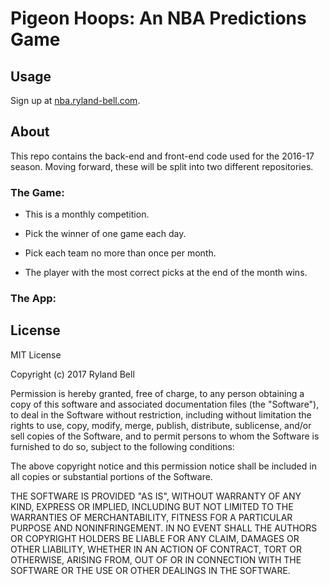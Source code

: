 # Pigeon Hoops: An NBA Predictions Game

## Usage
Sign up at [nba.ryland-bell.com](nba.ryland-bell.com).

## About
This repo contains the back-end and front-end code used for the 2016-17 season. Moving forward, these will be split into two different repositories.

### The Game:
* This is a monthly competition.

* Pick the winner of one game each day.

* Pick each team no more than once per month.

* The player with the most correct picks at the end of the month wins.

### The App:


## License

MIT License

Copyright (c) 2017 Ryland Bell

Permission is hereby granted, free of charge, to any person obtaining a copy
of this software and associated documentation files (the "Software"), to deal
in the Software without restriction, including without limitation the rights
to use, copy, modify, merge, publish, distribute, sublicense, and/or sell
copies of the Software, and to permit persons to whom the Software is
furnished to do so, subject to the following conditions:

The above copyright notice and this permission notice shall be included in all
copies or substantial portions of the Software.

THE SOFTWARE IS PROVIDED "AS IS", WITHOUT WARRANTY OF ANY KIND, EXPRESS OR
IMPLIED, INCLUDING BUT NOT LIMITED TO THE WARRANTIES OF MERCHANTABILITY,
FITNESS FOR A PARTICULAR PURPOSE AND NONINFRINGEMENT. IN NO EVENT SHALL THE
AUTHORS OR COPYRIGHT HOLDERS BE LIABLE FOR ANY CLAIM, DAMAGES OR OTHER
LIABILITY, WHETHER IN AN ACTION OF CONTRACT, TORT OR OTHERWISE, ARISING FROM,
OUT OF OR IN CONNECTION WITH THE SOFTWARE OR THE USE OR OTHER DEALINGS IN THE
SOFTWARE.